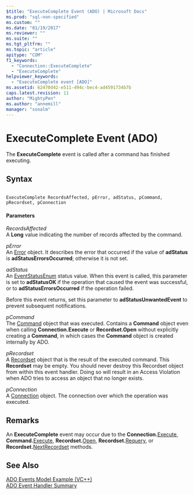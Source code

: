```yaml
---
$title: "ExecuteComplete Event (ADO) | Microsoft Docs"
ms.prod: "sql-non-specified"
ms.custom: ""
ms.date: "01/19/2017"
ms.reviewer: ""
ms.suite: ""
ms.tgt_pltfrm: ""
ms.topic: "article"
apitype: "COM"
f1_keywords: 
  - "Connection::ExecuteComplete"
  - "ExecuteComplete"
helpviewer_keywords: 
  - "ExecuteComplete event [ADO]"
ms.assetid: 62470d42-e511-494c-bec4-ad4591734b7b
caps.latest.revision: 11
author: "MightyPen"
ms.author: "annemill"
manager: "sonalm"
---
```

# ExecuteComplete Event (ADO)
The **ExecuteComplete** event is called after a command has finished executing.  
  
## Syntax  
  
```  
  
ExecuteComplete RecordsAffected, pError, adStatus, pCommand, pRecordset, pConnection  
```  
  
#### Parameters  
 *RecordsAffected*  
 A **Long** value indicating the number of records affected by the command.  
  
 *pError*  
 An [Error](../../../ado/reference/ado-api/error-object.md) object. It describes the error that occurred if the value of **adStatus** is **adStatusErrorsOccurred**; otherwise it is not set.  
  
 *adStatus*  
 An [EventStatusEnum](../../../ado/reference/ado-api/eventstatusenum.md) status value. When this event is called, this parameter is set to **adStatusOK** if the operation that caused the event was successful, or to **adStatusErrorsOccurred** if the operation failed.  
  
 Before this event returns, set this parameter to **adStatusUnwantedEvent** to prevent subsequent notifications.  
  
 *pCommand*  
 The [Command](../../../ado/reference/ado-api/command-object-ado.md) object that was executed. Contains a **Command** object even when calling **Connection.Execute** or **Recordset.Open** without explicitly creating a **Command**, in which cases the **Command** object is created internally by ADO.  
  
 *pRecordset*  
 A [Recordset](../../../ado/reference/ado-api/recordset-object-ado.md) object that is the result of the executed command. This **Recordset** may be empty. You should never destroy this Recordset object from within this event handler. Doing so will result in an Access Violation when ADO tries to access an object that no longer exists.  
  
 *pConnection*  
 A [Connection](../../../ado/reference/ado-api/connection-object-ado.md) object. The connection over which the operation was executed.  
  
## Remarks  
 An **ExecuteComplete** event may occur due to the **Connection.**[Execute](../../../ado/reference/ado-api/execute-method-ado-connection.md), **Command.**[Execute](../../../ado/reference/ado-api/execute-method-ado-command.md), **Recordset.**[Open](../../../ado/reference/ado-api/open-method-ado-recordset.md), **Recordset.**[Requery](../../../ado/reference/ado-api/requery-method.md), or **Recordset.**[NextRecordset](../../../ado/reference/ado-api/nextrecordset-method-ado.md) methods.  
  
## See Also  
 [ADO Events Model Example (VC++)](../../../ado/reference/ado-api/ado-events-model-example-vc.md)   
 [ADO Event Handler Summary](../../../ado/guide/data/ado-event-handler-summary.md)